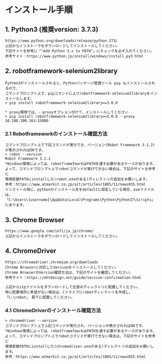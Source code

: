 # インストール手順
## 1.  Python3 (推奨version: 3.7.3)
	https://www.python.org/downloads/release/python-373/
	上記からインストーラをダウンロードしてインストールしてください。
	下記サイトを参考に「"Add Python 3.x to PATH"」にチェックを必ず入れてください。
	参考サイト：https://www.python.jp/install/windows/install_py3.html
## 2. robotframework-selenium2library
	Python3がインストールされると、Pythonパッケージ管理ツール pip もインストールされるので、
	コマンドプロンプト上で、pipコマンドによりrobotframework-selenium2libraryをインストールします。
	> pip install robotframework-selenium2library==3.0.0
	
	* proxy環境では、--proxyオプション付けて、インストールしてください 
	> pip install robotframework-selenium2library==3.0.0 --proxy 10.100.100.163:15080
### 2.1 Robotframeworkのインストール確認方法
	コマンドプロンプト上で下記コマンドが実行でき、バージョン(Robot Framework 3.1.2)が表示されればOKです。
	> robot --version
	Robot Framework 3.1.2
	*Windows環境によっては、robotframefowrkはPATHを通す必要があるケースがあります。
	よって、コマンドプロンプト上でrobotコマンドが実行できない場合は、下記のサイトを参考に
	環境変数PATHにinstallした(robot.exeがある)ディレクトリの追加をお願いします。
	参考：https://www.atmarkit.co.jp/ait/articles/1805/11/news035.html
	インストール時に、pythonのインストール先をdefaultに設定している場合、exeファイルは、
	「C:\Users\{username}\AppData\Local\Programs\Python\Python37\Scripts」にあります。

## 3. Chrome Browser
	https://www.google.com/intl/ja_jp/chrome/
	上記からインストーラをダウンロードしてインストールしてください。
## 4. ChromeDriver
	https://chromedriver.chromium.org/downloads
	Chrome Browserに対応したVersionをインストールしてください。
	Chrome BrowserのVersion確認方法は、下記のサイトを確認してください。
	参考サイト：https://mhtdesign.net/guide/version-confirmation.html

	上記からzipファイルをダウンロードして任意のディレクトリに配置してください。
	特に配置場所に希望がない場合は、Cドライブにrobotディレクトリを作成し、
	「C:\robot」 配下に配置してください。
### 4.1 ChromeDriverのインストール確認方法
	> chromedriver --version
	コマンドプロンプト上で上記コマンドが実行され、バージョンが表示されればOKです。
	*Windows環境によっては、robotframefowrkはPATHを通す必要があるケースがあります。
	よって、コマンドプロンプト上でrobotコマンドが実行できない場合は、下記のサイトを参考に
	環境変数PATHにinstallした(chromedriver.exeがある)ディレクトリの追加をお願いします。
	参考：https://www.atmarkit.co.jp/ait/articles/1805/11/news035.html

